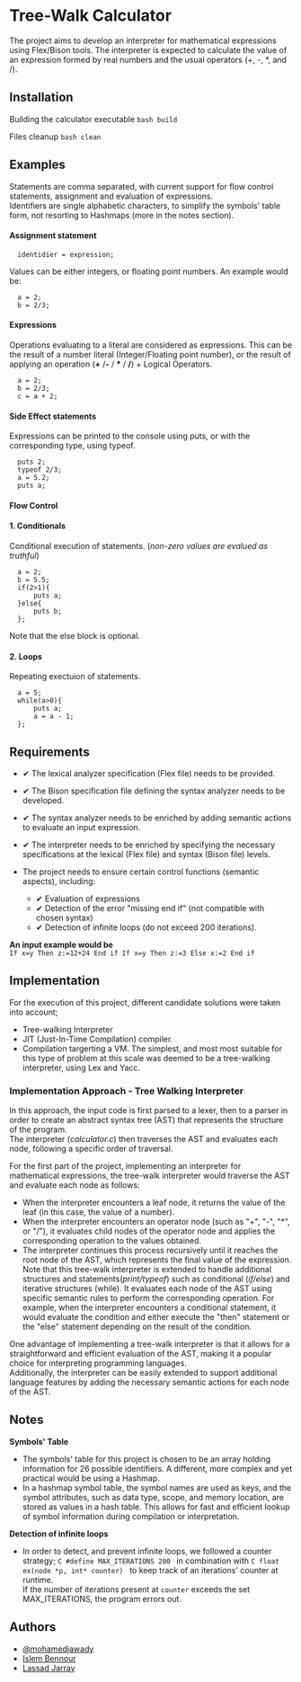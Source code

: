 
# Tree-Walk Calculator


The project aims to develop an interpreter for mathematical expressions using Flex/Bison tools. The interpreter is expected to calculate the value of an expression formed by real numbers and the usual operators (+, -, *, and /).

## Installation

Building the calculator executable
`
    bash build
`

Files cleanup
`
    bash clean
`
## Examples
Statements are comma separated, with current support for flow control statements, assignment and evaluation of expressions.  
Identifiers are single alphabetic characters, to simplify the symbols' table form, not resorting to Hashmaps (more in the notes section). 
#### Assignment statement

```
  identidier = expression;
```
Values can be either integers, or floating point numbers.
An example would be:
```
  a = 2;
  b = 2/3;
```

#### Expressions

Operations evaluating to a literal are considered as expressions. This can be the result of a number literal (Integer/Floating point number), or the result of applying an operation (**+** /**-** / **\*** / **/**) + Logical Operators.


```
  a = 2;
  b = 2/3;
  c = a + 2;
```

#### Side Effect statements
Expressions can be printed to the console using puts, or with the corresponding type, using typeof.
```
  puts 2;
  typeof 2/3;
  a = 5.2;
  puts a;
```

#### Flow Control

#### 1. Conditionals
Conditional execution of statements. (*non-zero values are evalued as truthful*)
```
  a = 2;
  b = 5.5;
  if(2>1){
      puts a;
  }else{
      puts b;
  };
```
Note that the else block is optional.

#### 2. Loops
Repeating exectuion of statements.
```
  a = 5;
  while(a>0){
      puts a;
      a = a - 1;
  };
```
## Requirements

- ✔ The lexical analyzer specification (Flex file) needs to be provided.  
- ✔ The Bison specification file defining the syntax analyzer needs to be developed.
- ✔ The syntax analyzer needs to be enriched by adding semantic actions to evaluate an input expression.



- ✔ The interpreter needs to be enriched by specifying the necessary specifications at the lexical (Flex file) and syntax (Bison file) levels.
- The project needs to ensure certain control functions (semantic aspects), including:
    - ✔ Evaluation of expressions
    - ✔ Detection of the error "missing end if" (not compatible with chosen syntax)
    - ✔ Detection of infinite loops (do not exceed 200 iterations).

**An input example would be**  
`If x=y Then z:=12+24 End if If x=y Then z:=3 Else x:=2 End if`
## Implementation
For the execution of this project, different candidate solutions were taken into account;
- Tree-walking Interpreter
- JIT (Just-In-Time Compilation) compiler.
- Compilation targerting a VM. 
The simplest, and most most suitable for this type of problem at this scale was deemed to be a tree-walking interpreter, using Lex and Yacc.

### Implementation Approach - Tree Walking Interpreter
In this approach, the input code is first parsed to a lexer, then to a parser in order to create an abstract syntax tree (AST) that represents the structure of the program.  
The interpreter (*calculator.c*) then traverses the AST and evaluates each node, following a specific order of traversal.

For the first part of the project, implementing an interpreter for mathematical expressions, the tree-walk interpreter would traverse the AST and evaluate each node as follows:

- When the interpreter encounters a leaf node, it returns the value of the leaf (in this case, the value of a number).
- When the interpreter encounters an operator node (such as "+", "-", "*", or "/"), it evaluates child nodes of the operator node and applies the corresponding operation to the values obtained.  
- The interpreter continues this process recursively until it reaches the root node of the AST, which represents the final value of the expression.  
Note that this tree-walk interpreter is extended to handle additional structures and statements(*print/typeof*) such as conditional (*if/else*) and iterative structures (while). It evaluates each node of the AST using specific semantic rules to perform the corresponding operation. For example, when the interpreter encounters a conditional statement, it would evaluate the condition and either execute the "then" statement or the "else" statement depending on the result of the condition.

One advantage of implementing a tree-walk interpreter is that it allows for a straightforward and efficient evaluation of the AST, making it a popular choice for interpreting programming languages.  
Additionally, the interpreter can be easily extended to support additional language features by adding the necessary semantic actions for each node of the AST.


## Notes


**Symbols' Table**

- The symbols' table for this project is chosen to be an array holding information for 26 possible identifiers. A different, more complex and yet practical would be using a Hashmap.  
- In a hashmap symbol table, the symbol names are used as keys, and the symbol attributes, such as data type, scope, and memory location, are stored as values in a hash table. 
This allows for fast and efficient lookup of symbol information during compilation or interpretation.

**Detection of infinite loops**
- In order to detect, and prevent infinite loops, we followed a counter strategy; 
`C
#define MAX_ITERATIONS 200
` in combination with 
`C
float ex(node *p, int* counter)
` to keep track of an iterations' counter at runtime.  
If the number of iterations present at `counter` exceeds the set MAX_ITERATIONS, the program errors out.  
## Authors

- [@mohamedjawady](https://www.github.com/mohamedjawady)
- [Islem Bennour]()
- [Lassad Jarray]()


